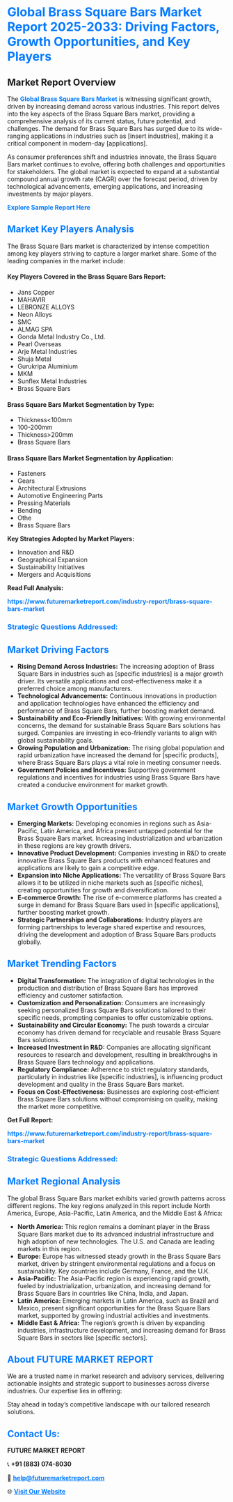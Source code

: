 <h1 style="color: #007BFF;">Global Brass Square Bars Market Report 2025-2033: Driving Factors, Growth Opportunities, and Key Players</h1>

<section id="overview">
<h2>Market Report Overview</h2>
<p>The <a href="https://www.futuremarketreport.com/industry-report/brass-square-bars-market" style="color: #007BFF; text-decoration: none;"><strong>Global Brass Square Bars Market</strong></a> is witnessing significant growth, driven by increasing demand across various industries. This report delves into the key aspects of the Brass Square Bars market, providing a comprehensive analysis of its current status, future potential, and challenges. The demand for Brass Square Bars has surged due to its wide-ranging applications in industries such as [insert industries], making it a critical component in modern-day [applications].</p>
<p>As consumer preferences shift and industries innovate, the Brass Square Bars market continues to evolve, offering both challenges and opportunities for stakeholders. The global market is expected to expand at a substantial compound annual growth rate (CAGR) over the forecast period, driven by technological advancements, emerging applications, and increasing investments by major players.</p>
</section>

<section id="overview">
<p><a href="https://www.futuremarketreport.com/request-sample/reportId=107242" style="color: #007BFF; text-decoration: none;"><strong>Explore Sample Report Here</strong></a></p>
</section>

<section id="key-players">
<h2 style="color: #007BFF;">Market Key Players Analysis</h2>
<p>The Brass Square Bars market is characterized by intense competition among key players striving to capture a larger market share. Some of the leading companies in the market include:</p>
<h4>Key Players Covered in the Brass Square Bars Report:</h4>
<ul><li>Jans Copper</li><li>MAHAVIR</li><li>LEBRONZE ALLOYS</li><li>Neon Alloys</li><li>SMC</li><li>ALMAG SPA</li><li>Gonda Metal Industry Co., Ltd.</li><li>Pearl Overseas</li><li>Arje Metal Industries</li><li>Shuja Metal</li><li>Gurukripa Aluminium</li><li>MKM</li><li>Sunflex Metal Industries</li><li>Brass Square Bars</li></ul>
<h4>Brass Square Bars Market Segmentation by Type:</h4>
<ul><li>Thickness&lt;100mm</li><li>100-200mm</li><li>Thickness&gt;200mm</li><li>Brass Square Bars</li></ul>

<h4>Brass Square Bars Market Segmentation by Application:</h4>
<ul><li>Fasteners</li><li>Gears</li><li>Architectural Extrusions</li><li>Automotive Engineering Parts</li><li>Pressing Materials</li><li>Bending</li><li>Othe</li><li>Brass Square Bars</li></ul>
<p><strong>Key Strategies Adopted by Market Players:</strong></p>
<ul>
<li>Innovation and R&D</li>
<li>Geographical Expansion</li>
<li>Sustainability Initiatives</li>
<li>Mergers and Acquisitions</li>
</ul>
</section>

<section>
<p><strong>Read Full Analysis: </strong></p><a href="https://www.futuremarketreport.com/industry-report/brass-square-bars-market" style="color: #007BFF; text-decoration: none;"><strong>https://www.futuremarketreport.com/industry-report/brass-square-bars-market</strong></a>
<h3 style="color: #007BFF;">Strategic Questions Addressed:</h3>
</section>

<section id="driving-factors">
<h2 style="color: #007BFF;">Market Driving Factors</h2>
<ul>
<li><strong>Rising Demand Across Industries:</strong> The increasing adoption of Brass Square Bars in industries such as [specific industries] is a major growth driver. Its versatile applications and cost-effectiveness make it a preferred choice among manufacturers.</li>
<li><strong>Technological Advancements:</strong> Continuous innovations in production and application technologies have enhanced the efficiency and performance of Brass Square Bars, further boosting market demand.</li>
<li><strong>Sustainability and Eco-Friendly Initiatives:</strong> With growing environmental concerns, the demand for sustainable Brass Square Bars solutions has surged. Companies are investing in eco-friendly variants to align with global sustainability goals.</li>
<li><strong>Growing Population and Urbanization:</strong> The rising global population and rapid urbanization have increased the demand for [specific products], where Brass Square Bars plays a vital role in meeting consumer needs.</li>
<li><strong>Government Policies and Incentives:</strong> Supportive government regulations and incentives for industries using Brass Square Bars have created a conducive environment for market growth.</li>
</ul>
</section>

<section id="growth-opportunities">
<h2 style="color: #007BFF;">Market Growth Opportunities</h2>
<ul>
<li><strong>Emerging Markets:</strong> Developing economies in regions such as Asia-Pacific, Latin America, and Africa present untapped potential for the Brass Square Bars market. Increasing industrialization and urbanization in these regions are key growth drivers.</li>
<li><strong>Innovative Product Development:</strong> Companies investing in R&D to create innovative Brass Square Bars products with enhanced features and applications are likely to gain a competitive edge.</li>
<li><strong>Expansion into Niche Applications:</strong> The versatility of Brass Square Bars allows it to be utilized in niche markets such as [specific niches], creating opportunities for growth and diversification.</li>
<li><strong>E-commerce Growth:</strong> The rise of e-commerce platforms has created a surge in demand for Brass Square Bars used in [specific applications], further boosting market growth.</li>
<li><strong>Strategic Partnerships and Collaborations:</strong> Industry players are forming partnerships to leverage shared expertise and resources, driving the development and adoption of Brass Square Bars products globally.</li>
</ul>
</section>

<section id="trending-factors">
<h2 style="color: #007BFF;">Market Trending Factors</h2>
<ul>
<li><strong>Digital Transformation:</strong> The integration of digital technologies in the production and distribution of Brass Square Bars has improved efficiency and customer satisfaction.</li>
<li><strong>Customization and Personalization:</strong> Consumers are increasingly seeking personalized Brass Square Bars solutions tailored to their specific needs, prompting companies to offer customizable options.</li>
<li><strong>Sustainability and Circular Economy:</strong> The push towards a circular economy has driven demand for recyclable and reusable Brass Square Bars solutions.</li>
<li><strong>Increased Investment in R&D:</strong> Companies are allocating significant resources to research and development, resulting in breakthroughs in Brass Square Bars technology and applications.</li>
<li><strong>Regulatory Compliance:</strong> Adherence to strict regulatory standards, particularly in industries like [specific industries], is influencing product development and quality in the Brass Square Bars market.</li>
<li><strong>Focus on Cost-Effectiveness:</strong> Businesses are exploring cost-efficient Brass Square Bars solutions without compromising on quality, making the market more competitive.</li>
</ul>
</section>

<section>
<p><strong>Get Full Report: </strong></p><a href="https://www.futuremarketreport.com/industry-report/brass-square-bars-market" style="color: #007BFF; text-decoration: none;"><strong>https://www.futuremarketreport.com/industry-report/brass-square-bars-market</strong></a>
<h3 style="color: #007BFF;">Strategic Questions Addressed:</h3>
</section>


<section id="regional-analysis">
<h2 style="color: #007BFF;">Market Regional Analysis</h2>
<p>The global Brass Square Bars market exhibits varied growth patterns across different regions. The key regions analyzed in this report include North America, Europe, Asia-Pacific, Latin America, and the Middle East & Africa:</p>
<ul>
<li><strong>North America:</strong> This region remains a dominant player in the Brass Square Bars market due to its advanced industrial infrastructure and high adoption of new technologies. The U.S. and Canada are leading markets in this region.</li>
<li><strong>Europe:</strong> Europe has witnessed steady growth in the Brass Square Bars market, driven by stringent environmental regulations and a focus on sustainability. Key countries include Germany, France, and the U.K.</li>
<li><strong>Asia-Pacific:</strong> The Asia-Pacific region is experiencing rapid growth, fueled by industrialization, urbanization, and increasing demand for Brass Square Bars in countries like China, India, and Japan.</li>
<li><strong>Latin America:</strong> Emerging markets in Latin America, such as Brazil and Mexico, present significant opportunities for the Brass Square Bars market, supported by growing industrial activities and investments.</li>
<li><strong>Middle East & Africa:</strong> The region’s growth is driven by expanding industries, infrastructure development, and increasing demand for Brass Square Bars in sectors like [specific sectors].</li>
</ul>
</section>

<footer>
<h2 style="color: #007BFF;">About FUTURE MARKET REPORT</h2>
<p>We are a trusted name in market research and advisory services, delivering actionable insights and strategic support to businesses across diverse industries. Our expertise lies in offering:</p>

<p>Stay ahead in today’s competitive landscape with our tailored research solutions.</p>

<h2 style="color: #007BFF;">Contact Us:</h2>
<p><strong>FUTURE MARKET REPORT</strong></p>
<p>📞 <strong>+91 (883) 074-8030</strong></p>
<p>📧 <strong><a href="mailto:help@futuremarketreport.com" style="color: #007BFF;">help@futuremarketreport.com</a></strong></p>
<p>🌐 <strong><a href="https://www.futuremarketreport.com/" style="color: #007BFF;">Visit Our Website</a></strong></p>
</footer>